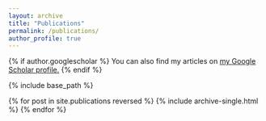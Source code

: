 ```yaml
---
layout: archive
title: "Publications"
permalink: /publications/
author_profile: true
---
```


{% if author.googlescholar %}
  You can also find my articles on <u><a href="{https://scholar.google.com/citations?user=xQFdaysAAAAJ}">my Google Scholar profile</a>.</u>
{% endif %}

{% include base_path %}

{% for post in site.publications reversed %}
  {% include archive-single.html %}
{% endfor %}
